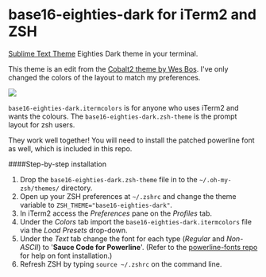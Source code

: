 # base16-eighties-dark for iTerm2 and ZSH

[Sublime Text Theme](https://github.com/erhankaradeniz/Base16-Eighties-Dark-iterm) Eighties Dark theme in your terminal.

This theme is an edit from the [Cobalt2 theme by Wes Bos](https://github.com/wesbos/Cobalt2-iterm). I've only changed the colors of the layout to match my preferences.

![](http://www.erhankaradeniz.com/iterm2-eighties-dark.png)

`base16-eighties-dark.itermcolors` is for anyone who uses iTerm2 and wants the colours. The `base16-eighties-dark.zsh-theme` is the prompt layout for zsh users.

They work well together! You will need to install the patched powerline font as well, which is included in this repo.

####Step-by-step installation
1. Drop the `base16-eighties-dark.zsh-theme` file in to the `~/.oh-my-zsh/themes/` directory.
2. Open up your ZSH preferences at `~/.zshrc` and change the theme variable to `ZSH_THEME="base16-eighties-dark"`.
3. In iTerm2 access the *Preferences* pane on the *Profiles* tab.
4. Under the *Colors* tab import the `base16-eighties-dark.itermcolors` file via the *Load Presets* drop-down.
5. Under the *Text* tab change the font for each type (*Regular* and *Non-ASCII*) to '**Sauce Code for Powerline**'. (Refer to the [powerline-fonts repo](https://github.com/powerline/fonts) for help on font installation.)
6. Refresh ZSH by typing `source ~/.zshrc` on the command line.
